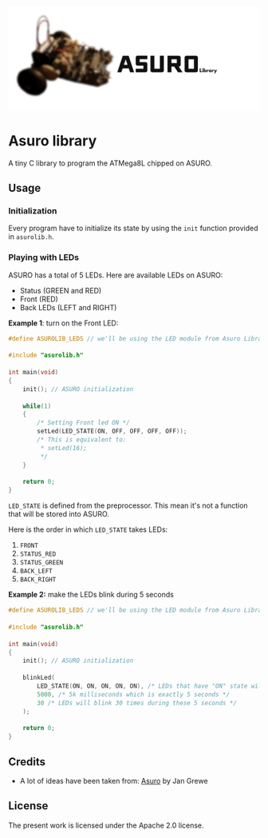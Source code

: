 ![ASURO Library made by Gabyfle](https://github.com/Gabyfle/Asuro/blob/master/asuro_banner.png)
# Asuro library
A tiny C library to program the ATMega8L chipped on ASURO.

## Usage
### Initialization

Every program have to initialize its state by using the `init` function provided in `asurolib.h`.

### Playing with LEDs

ASURO has a total of 5 LEDs. Here are available LEDs on ASURO:

* Status (<span style="color=green !important;">GREEN</span> and <span style="color=red !important;">RED</span>)
* Front (<span style="color=red !important;">RED</span>)
* Back LEDs (<span style="color=red !important;">LEFT</span> and <span style="color=red !important;">RIGHT</span>)

**Example 1**: turn on the Front LED:

```c
#define ASUROLIB_LEDS // we'll be using the LED module from Asuro Library

#include "asurolib.h"

int main(void)
{
    init(); // ASURO initialization

    while(1)
    {
        /* Setting Front led ON */
        setLed(LED_STATE(ON, OFF, OFF, OFF, OFF));
        /* This is equivalent to:
         * setLed(16);
         */
    }

    return 0;
}
```

`LED_STATE` is defined from the preprocessor. This mean it's not a function that will be stored into ASURO.

Here is the order in which `LED_STATE` takes LEDs:


  1. `FRONT`
  2. `STATUS_RED`
  3. `STATUS_GREEN`
  4. `BACK_LEFT`
  5. `BACK_RIGHT`

**Example 2:** make the LEDs blink during 5 seconds

```c
#define ASUROLIB_LEDS // we'll be using the LED module from Asuro Library

#include "asurolib.h"

int main(void)
{
    init(); // ASURO initialization
    
    blinkLed(
        LED_STATE(ON, ON, ON, ON, ON), /* LEDs that have "ON" state will blink */
        5000, /* 5k milliseconds which is exactly 5 seconds */
        30 /* LEDs will blink 30 times during these 5 seconds */
    );

    return 0;
}
```

## Credits
* A lot of ideas have been taken from: [Asuro](http://www.arexx.com/downloads/asuro/asuro_src.zip) by Jan Grewe

## License
The present work is licensed under the Apache 2.0 license.
